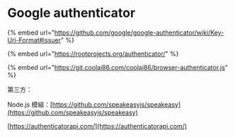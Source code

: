 # Google authenticator

{% embed url="https://github.com/google/google-authenticator/wiki/Key-Uri-Format#issuer" %}

{% embed url="https://rootprojects.org/authenticator/" %}

{% embed url="https://git.coolaj86.com/coolaj86/browser-authenticator.js" %}

第三方：

Node.js 模組：[https://github.com/speakeasyjs/speakeasy](https://github.com/speakeasyjs/speakeasy)

[https://authenticatorapi.com/](https://authenticatorapi.com/)
